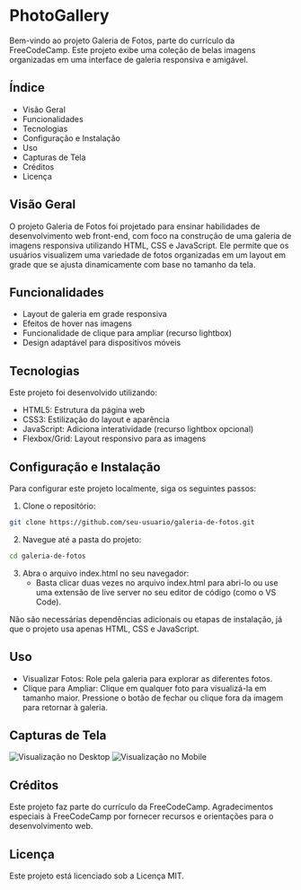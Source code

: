 # PhotoGallery


Bem-vindo ao projeto Galeria de Fotos, parte do currículo da FreeCodeCamp. Este projeto exibe uma coleção de belas imagens organizadas em uma interface de galeria responsiva e amigável.

## Índice
- Visão Geral
- Funcionalidades
- Tecnologias
- Configuração e Instalação
- Uso
- Capturas de Tela
- Créditos
- Licença

## Visão Geral
O projeto Galeria de Fotos foi projetado para ensinar habilidades de desenvolvimento web front-end, com foco na construção de uma galeria de imagens responsiva utilizando HTML, CSS e JavaScript. Ele permite que os usuários visualizem uma variedade de fotos organizadas em um layout em grade que se ajusta dinamicamente com base no tamanho da tela.

## Funcionalidades
- Layout de galeria em grade responsiva
- Efeitos de hover nas imagens
- Funcionalidade de clique para ampliar (recurso lightbox)
- Design adaptável para dispositivos móveis

## Tecnologias
Este projeto foi desenvolvido utilizando:
- HTML5: Estrutura da página web
- CSS3: Estilização do layout e aparência
- JavaScript: Adiciona interatividade (recurso lightbox opcional)
- Flexbox/Grid: Layout responsivo para as imagens

## Configuração e Instalação
Para configurar este projeto localmente, siga os seguintes passos:

1. Clone o repositório:
```bash
git clone https://github.com/seu-usuario/galeria-de-fotos.git
```

2. Navegue até a pasta do projeto:
```bash
cd galeria-de-fotos
```

3. Abra o arquivo index.html no seu navegador:
    - Basta clicar duas vezes no arquivo index.html para abri-lo ou use uma extensão de live server no seu editor de código (como o VS Code).

Não são necessárias dependências adicionais ou etapas de instalação, já que o projeto usa apenas HTML, CSS e JavaScript.

## Uso
- Visualizar Fotos: Role pela galeria para explorar as diferentes fotos.
- Clique para Ampliar: Clique em qualquer foto para visualizá-la em tamanho maior. Pressione o botão de fechar ou clique fora da imagem para retornar à galeria.

## Capturas de Tela
![Visualização no Desktop](link-para-imagem-desktop)
![Visualização no Mobile](link-para-imagem-mobile)

## Créditos
Este projeto faz parte do currículo da FreeCodeCamp. Agradecimentos especiais à FreeCodeCamp por fornecer recursos e orientações para o desenvolvimento web.

## Licença
Este projeto está licenciado sob a Licença MIT.
